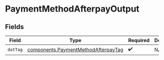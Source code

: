 # PaymentMethodAfterpayOutput


## Fields

| Field                                                                                      | Type                                                                                       | Required                                                                                   | Description                                                                                | Example                                                                                    |
| ------------------------------------------------------------------------------------------ | ------------------------------------------------------------------------------------------ | ------------------------------------------------------------------------------------------ | ------------------------------------------------------------------------------------------ | ------------------------------------------------------------------------------------------ |
| `dotTag`                                                                                   | [components.PaymentMethodAfterpayTag](../../models/components/paymentmethodafterpaytag.md) | :heavy_check_mark:                                                                         | N/A                                                                                        | afterpay                                                                                   |